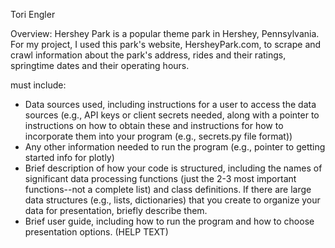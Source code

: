 Tori Engler

Overview:
Hershey Park is a popular theme park in Hershey, Pennsylvania. For my project, I used this park's website, HersheyPark.com, to scrape and crawl information about the park's address, rides and their ratings, springtime dates and their operating hours.

must include:
- Data sources used, including instructions for a user to access the data sources (e.g., API keys or client secrets needed, along with a pointer to instructions on how to obtain these and instructions for how to incorporate them into your program (e.g., secrets.py file format))
- Any other information needed to run the program (e.g., pointer to getting started info for plotly)
- Brief description of how your code is structured, including the names of significant data processing functions (just the 2-3 most important functions--not a complete list) and class definitions. If there are large data structures (e.g., lists, dictionaries) that you create to organize your data for presentation, briefly describe them.
- Brief user guide, including how to run the program and how to choose presentation options.
(HELP TEXT)
